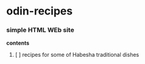 # odin-recipes
### simple HTML WEb site 
**contents**
1. [ ] recipes for some of Habesha traditional dishes
